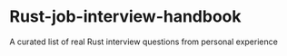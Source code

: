 # Rust-job-interview-handbook
A curated list of real Rust interview questions from personal experience
